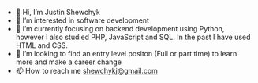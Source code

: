 - 👋 Hi, I’m Justin Shewchyk
- 👀 I’m interested in software development
- 🌱 I’m currently focusing on backend development using Python, however I also studied PHP, JavaScript and SQL. In the past I have used HTML and CSS.
- 💞️ I’m looking to find an entry level positon (Full or part time) to learn more and make a career change
- 📫 How to reach me shewchykj@gmail.com


